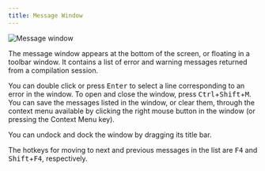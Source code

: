 ```yaml
---
title: Message Window
---
```


![Message window](/cdn/dev/img/developer/100/ui/frmMessages.cf604504166eb7147d118b03cb32b576.png)

The message window appears at the bottom of the screen, or floating in a toolbar window. It contains a list of error and warning messages returned from a compilation session.

You can double click or press <kbd>Enter</kbd> to select a
line corresponding to an error in the window. To open and close the
window, press <kbd>Ctrl</kbd>+<kbd>Shift</kbd>+<kbd>M</kbd>.
You can save the messages listed in the window, or clear them, through
the context menu available by clicking the right mouse button in the
window (or pressing the Context Menu key).

You can undock and dock the window by dragging its title bar.

The hotkeys for moving to next and previous messages in the list are <kbd>F4</kbd> and <kbd>Shift</kbd>+<kbd>F4</kbd>, respectively.
